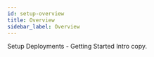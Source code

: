 ```yaml
---
id: setup-overview
title: Overview
sidebar_label: Overview
---
```


Setup Deployments - Getting Started Intro copy.